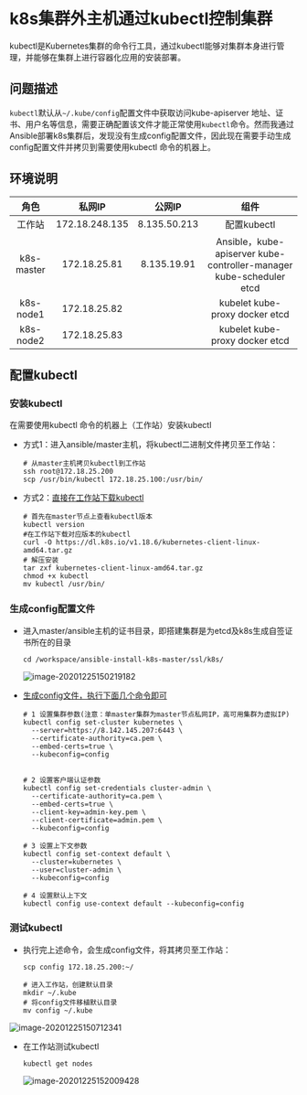 # k8s集群外主机通过kubectl控制集群

kubectl是Kubernetes集群的命令行工具，通过kubectl能够对集群本身进行管理，并能够在集群上进行容器化应用的安装部署。

## 问题描述

`kubectl`默认从`~/.kube/config`配置文件中获取访问kube-apiserver 地址、证书、用户名等信息，需要正确配置该文件才能正常使用`kubectl`命令。然而我通过Ansible部署k8s集群后，发现没有生成config配置文件，因此现在需要手动生成config配置文件并拷贝到需要使用kubectl 命令的机器上。

## 环境说明

|    角色    |     私网IP     |    公网IP    |                             组件                             |
| :--------: | :------------: | :----------: | :----------------------------------------------------------: |
|   工作站   | 172.18.248.135 | 8.135.50.213 |                         配置kubectl                          |
| k8s-master |  172.18.25.81  | 8.135.19.91  | Ansible，kube-apiserver  kube-controller-manager  kube-scheduler  etcd |
| k8s-node1  |  172.18.25.82  |              |              kubelet  kube-proxy  docker  etcd               |
| k8s-node2  |  172.18.25.83  |              |              kubelet  kube-proxy  docker  etcd               |

## 配置kubectl

### 安装kubectl
在需要使用kubectl 命令的机器上（工作站）安装kubectl

- 方式1：进入ansible/master主机，将kubectl二进制文件拷贝至工作站：

  ```
  # 从master主机拷贝kubectl到工作站
  ssh root@172.18.25.200
  scp /usr/bin/kubectl 172.18.25.100:/usr/bin/
  ```

- 方式2：[直接在工作站下载kubectl](https://www.cnblogs.com/hackyo/p/10670046.html)

  ```
  # 首先在master节点上查看kubectl版本
  kubectl version 
  #在工作站下载对应版本的kubectl
  curl -O https://dl.k8s.io/v1.18.6/kubernetes-client-linux-amd64.tar.gz
  # 解压安装
  tar zxf kubernetes-client-linux-amd64.tar.gz
  chmod +x kubectl
  mv kubectl /usr/bin/
  ```

### 生成config配置文件

- 进入master/ansible主机的证书目录，即搭建集群是为etcd及k8s生成自签证书所在的目录

  ```
  cd /workspace/ansible-install-k8s-master/ssl/k8s/
  ```

  ![image-20201225150219182](https://lc-tc.oss-cn-shenzhen.aliyuncs.com/lc-images/20201225150219.png)

- [生成config文件，执行下面几个命令即可](https://www.cnblogs.com/yeyu1314/p/13430973.html)

  ```
  # 1 设置集群参数(注意：单master集群为master节点私网IP，高可用集群为虚拟IP)
  kubectl config set-cluster kubernetes \
    --server=https://8.142.145.207:6443 \
    --certificate-authority=ca.pem \
    --embed-certs=true \
    --kubeconfig=config
  
  
  # 2 设置客户端认证参数
  kubectl config set-credentials cluster-admin \
    --certificate-authority=ca.pem \
    --embed-certs=true \
    --client-key=admin-key.pem \
    --client-certificate=admin.pem \
    --kubeconfig=config
    
  # 3 设置上下文参数
  kubectl config set-context default \
    --cluster=kubernetes \
    --user=cluster-admin \
    --kubeconfig=config
    
  # 4 设置默认上下文
  kubectl config use-context default --kubeconfig=config
  ```

### 测试kubectl

- 执行完上述命令，会生成config文件，将其拷贝至工作站：

  ```
  scp config 172.18.25.200:~/
  
  # 进入工作站，创建默认目录
  mkdir ~/.kube
  # 将config文件移植默认目录
  mv config ~/.kube
  ```

![image-20201225150712341](https://lc-tc.oss-cn-shenzhen.aliyuncs.com/lc-images/20201225150712.png)

- 在工作站测试kubectl

  ```
  kubectl get nodes
  ```

  ![image-20201225152009428](https://lc-tc.oss-cn-shenzhen.aliyuncs.com/lc-images/20201225152009.png)
